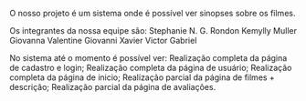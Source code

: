 O nosso projeto é um sistema onde é possível ver sinopses sobre os filmes.

Os integrantes da nossa equipe são:
Stephanie N. G. Rondon
Kemylly Muller
Giovanna Valentine
Giovanni Xavier
Victor Gabriel

No sistema até o momento é possível ver:
Realização completa da página de cadastro e login;
Realização completa da página de usuário;
Realização completa da página de inicio;
Realização parcial da página de filmes + descrição;
Realização parcial da página de avaliações.

